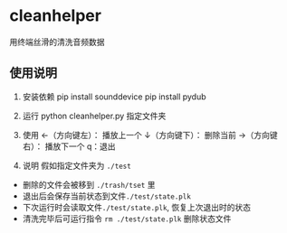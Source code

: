 # cleanhelper
用终端丝滑的清洗音频数据

## 使用说明

1. 安装依赖
pip install sounddevice
pip install pydub

2. 运行
python cleanhelper.py  指定文件夹

3. 使用
←（方向键左）： 播放上一个
↓（方向键下）： 删除当前
→（方向键右）： 播放下一个
q：退出

4. 说明
假如指定文件夹为 `./test`
- 删除的文件会被移到 `./trash/tset` 里
- 退出后会保存当前状态到文件`./test/state.plk`
- 下次运行时会读取文件`./test/state.plk`, 恢复上次退出时的状态
- 清洗完毕后可运行指令 `rm ./test/state.plk` 删除状态文件



